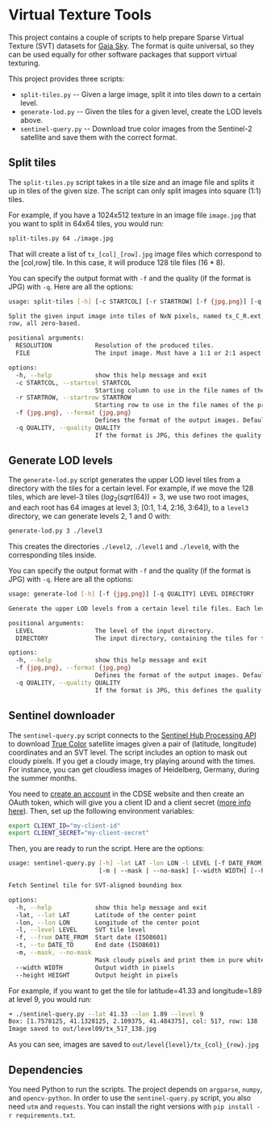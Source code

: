 # Virtual Texture Tools

This project contains a couple of scripts to help prepare Sparse Virtual Texture (SVT) datasets for [Gaia Sky](https://codeberg.org/gaiasky/gaiasky). The format is quite universal, so they can be used equally for other software packages that support virtual texturing.

This project provides three scripts:

- `split-tiles.py` -- Given a large image, split it into tiles down to a certain level.
- `generate-lod.py` -- Given the tiles for a given level, create the LOD levels above.
- `sentinel-query.py` -- Download true color images from the Sentinel-2 satellite and save them with the correct format. 

## Split tiles 

The `split-tiles.py` script takes in a tile size and an image file and splits it up in tiles of the given size. The script can only split images into square (1:1) tiles.

For example, if you have a 1024x512 texture in an image file `image.jpg` that you want to split in 64x64 tiles, you would run:

```bash
split-tiles.py 64 ./image.jpg
```

That will create a list of `tx_[col]_[row].jpg` image files which correspond to the [col,row] tile. In this case, it will produce 128 tile files ($16*8$). 

You can specify the output format with `-f` and the quality (if the format is JPG) with `-q`. Here are all the options:

```bash
usage: split-tiles [-h] [-c STARTCOL] [-r STARTROW] [-f {jpg,png}] [-q QUALITY] RESOLUTION FILE

Split the given input image into tiles of NxN pixels, named tx_C_R.ext, where C is the column and R is the
row, all zero-based.

positional arguments:
  RESOLUTION            Resolution of the produced tiles.
  FILE                  The input image. Must have a 1:1 or 2:1 aspect ratio.

options:
  -h, --help            show this help message and exit
  -c STARTCOL, --startcol STARTCOL
                        Starting column to use in the file names of the produced tiles.
  -r STARTROW, --startrow STARTROW
                        Starting row to use in the file names of the produced tiles.
  -f {jpg,png}, --format {jpg,png}
                        Defines the format of the output images. Defaults to jpg.
  -q QUALITY, --quality QUALITY
                        If the format is JPG, this defines the quality setting in [1,100]. Defaults to 95.
```

## Generate LOD levels

The `generate-lod.py` script generates the upper LOD level tiles from a directory with the tiles for a certain level. For example, if we move the 128 tiles, which are level-3 tiles ($log_2(sqrt(64))=3$, we use two root images, and each root has 64 images at level 3; [0:1, 1:4, 2:16, 3:64]), to a `level3` directory, we can generate levels 2, 1 and 0 with:

```bash
generate-lod.py 3 ./level3
```

This creates the directories `./level2`, `./level1` and `./level0`, with the corresponding tiles inside.

You can specify the output format with `-f` and the quality (if the format is JPG) with `-q`. Here are all the options:

```bash
usage: generate-lod [-h] [-f {jpg,png}] [-q QUALITY] LEVEL DIRECTORY

Generate the upper LOD levels from a certain level tile files. Each level L is put in the 'levelL' directory.

positional arguments:
  LEVEL                 The level of the input directory.
  DIRECTORY             The input directory, containing the tiles for the specified level.

options:
  -h, --help            show this help message and exit
  -f {jpg,png}, --format {jpg,png}
                        Defines the format of the output images. Defaults to jpg.
  -q QUALITY, --quality QUALITY
                        If the format is JPG, this defines the quality setting in [1,100]. Defaults to 95.
```

## Sentinel downloader

The `sentinel-query.py` script connects to the [Sentinel Hub Processing API](https://documentation.dataspace.copernicus.eu/APIs/SentinelHub/Process.html) to download [True Color]( https://documentation.dataspace.copernicus.eu/APIs/SentinelHub/Process/Examples/S2L2A.html#true-color) satellite images given a pair of (latitude, longitude) coordinates and an SVT level. The script includes an option to mask out cloudy pixels. If you get a cloudy image, try playing around with the times. For instance, you can get cloudless images of Heidelberg, Germany, during the summer months.

You need to [create an account](https://documentation.dataspace.copernicus.eu/Registration.html) in the CDSE website and then create an OAuth token, which will give you a client ID and a client secret ([more info here](https://documentation.dataspace.copernicus.eu/APIs/SentinelHub/Overview/Authentication.html#python)). Then, set up the following environment variables:

```bash
export CLIENT_ID="my-client-id"
export CLIENT_SECRET="my-client-secret"
```

Then, you are ready to run the script. Here are the options:

```bash
usage: sentinel-query.py [-h] -lat LAT -lon LON -l LEVEL [-f DATE_FROM] [-t DATE_TO]
                         [-m | --mask | --no-mask] [--width WIDTH] [--height HEIGHT]

Fetch Sentinel tile for SVT-aligned bounding box

options:
  -h, --help            show this help message and exit
  -lat, --lat LAT       Latitude of the center point
  -lon, --lon LON       Longitude of the center point
  -l, --level LEVEL     SVT tile level
  -f, --from DATE_FROM  Start date (ISO8601)
  -t, --to DATE_TO      End date (ISO8601)
  -m, --mask, --no-mask
                        Mask cloudy pixels and print them in pure white
  --width WIDTH         Output width in pixels
  --height HEIGHT       Output height in pixels
```

For example, if you want to get the tile for latitude=41.33 and longitude=1.89 at level 9, you would run:

```bash
➜ ./sentinel-query.py --lat 41.33 --lon 1.89 --level 9
Box: [1.7578125, 41.1328125, 2.109375, 41.484375], col: 517, row: 138
Image saved to out/level09/tx_517_138.jpg
```

As you can see, images are saved to `out/level{level}/tx_{col}_{row}.jpg`


## Dependencies

You need Python to run the scripts. The project depends on `argparse`, `numpy`, and `opencv-python`. In order to use the `sentinel-query.py` script, you also need `utm` and `requests`. You can install the right versions with `pip install -r requirements.txt`.

